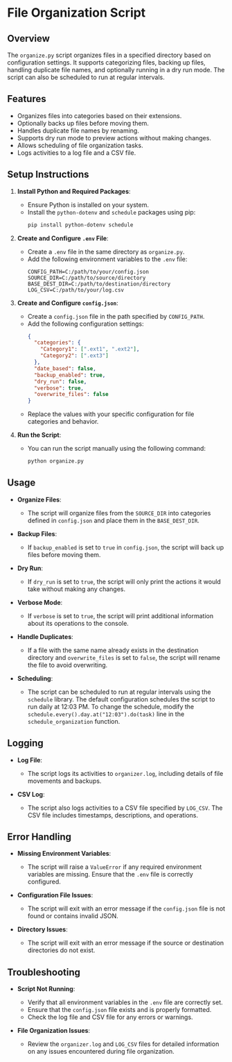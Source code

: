 # File Organization Script

## Overview

The `organize.py` script organizes files in a specified directory based on configuration settings. It supports categorizing files, backing up files, handling duplicate file names, and optionally running in a dry run mode. The script can also be scheduled to run at regular intervals.

## Features

- Organizes files into categories based on their extensions.
- Optionally backs up files before moving them.
- Handles duplicate file names by renaming.
- Supports dry run mode to preview actions without making changes.
- Allows scheduling of file organization tasks.
- Logs activities to a log file and a CSV file.

## Setup Instructions

1. **Install Python and Required Packages**:
   - Ensure Python is installed on your system.
   - Install the `python-dotenv` and `schedule` packages using pip:
     ```bash
     pip install python-dotenv schedule
     ```

2. **Create and Configure `.env` File**:
   - Create a `.env` file in the same directory as `organize.py`.
   - Add the following environment variables to the `.env` file:
     ```env
     CONFIG_PATH=C:/path/to/your/config.json
     SOURCE_DIR=C:/path/to/source/directory
     BASE_DEST_DIR=C:/path/to/destination/directory
     LOG_CSV=C:/path/to/your/log.csv
     ```

3. **Create and Configure `config.json`**:
   - Create a `config.json` file in the path specified by `CONFIG_PATH`.
   - Add the following configuration settings:
     ```json
     {
       "categories": {
         "Category1": [".ext1", ".ext2"],
         "Category2": [".ext3"]
       },
       "date_based": false,
       "backup_enabled": true,
       "dry_run": false,
       "verbose": true,
       "overwrite_files": false
     }
     ```
   - Replace the values with your specific configuration for file categories and behavior.

4. **Run the Script**:
   - You can run the script manually using the following command:
     ```bash
     python organize.py
     ```

## Usage

- **Organize Files**:
  - The script will organize files from the `SOURCE_DIR` into categories defined in `config.json` and place them in the `BASE_DEST_DIR`.

- **Backup Files**:
  - If `backup_enabled` is set to `true` in `config.json`, the script will back up files before moving them.

- **Dry Run**:
  - If `dry_run` is set to `true`, the script will only print the actions it would take without making any changes.

- **Verbose Mode**:
  - If `verbose` is set to `true`, the script will print additional information about its operations to the console.

- **Handle Duplicates**:
  - If a file with the same name already exists in the destination directory and `overwrite_files` is set to `false`, the script will rename the file to avoid overwriting.

- **Scheduling**:
  - The script can be scheduled to run at regular intervals using the `schedule` library. The default configuration schedules the script to run daily at 12:03 PM. To change the schedule, modify the `schedule.every().day.at("12:03").do(task)` line in the `schedule_organization` function.

## Logging

- **Log File**:
  - The script logs its activities to `organizer.log`, including details of file movements and backups.

- **CSV Log**:
  - The script also logs activities to a CSV file specified by `LOG_CSV`. The CSV file includes timestamps, descriptions, and operations.

## Error Handling

- **Missing Environment Variables**:
  - The script will raise a `ValueError` if any required environment variables are missing. Ensure that the `.env` file is correctly configured.

- **Configuration File Issues**:
  - The script will exit with an error message if the `config.json` file is not found or contains invalid JSON.

- **Directory Issues**:
  - The script will exit with an error message if the source or destination directories do not exist.

## Troubleshooting

- **Script Not Running**:
  - Verify that all environment variables in the `.env` file are correctly set.
  - Ensure that the `config.json` file exists and is properly formatted.
  - Check the log file and CSV file for any errors or warnings.

- **File Organization Issues**:
  - Review the `organizer.log` and `LOG_CSV` files for detailed information on any issues encountered during file organization.

